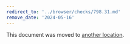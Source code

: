 ```yaml
---
redirect_to: '../browser/checks/798.31.md'
remove_date: '2024-05-16'
---
```


This document was moved to [another location](../browser/checks/798.31.md).

<!-- This redirect file can be deleted after 2024-05-16. -->
<!-- Redirects that point to other docs in the same project expire in three months. -->
<!-- Redirects that point to docs in a different project or site (for example, link is not relative and starts with `https:`) expire in one year. -->
<!-- Before deletion, see: https://docs.gitlab.com/ee/development/documentation/redirects.html -->
